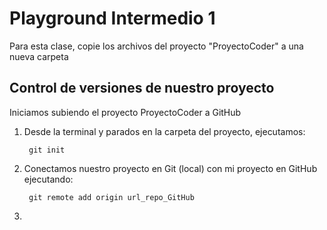 # Playground Intermedio 1

Para esta clase, copie los archivos del proyecto "ProyectoCoder" a una nueva carpeta

## Control de versiones de nuestro proyecto

Iniciamos subiendo el proyecto ProyectoCoder a GitHub

1. Desde la terminal y parados en la carpeta del proyecto, ejecutamos:

        git init

2. Conectamos nuestro proyecto en Git (local) con mi proyecto en GitHub ejecutando:

        git remote add origin url_repo_GitHub

3. 